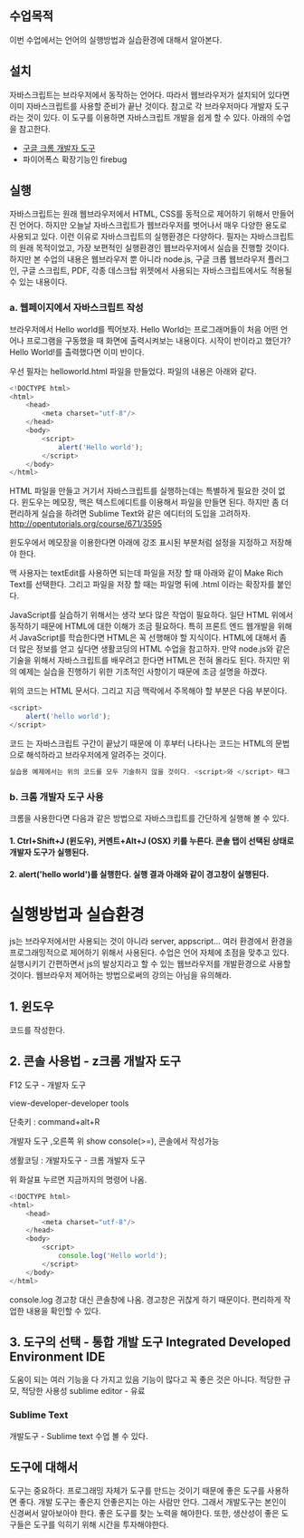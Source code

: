 ## 수업목적
이번 수업에서는 언어의 실행방법과 실습환경에 대해서 알아본다.

## 설치
자바스크립트는 브라우저에서 동작하는 언어다. 따라서 웹브라우저가 설치되어 있다면 이미 자바스크립트를 사용할 준비가 끝난 것이다. 참고로 각 브라우저마다 개발자 도구라는 것이 있다. 이 도구를 이용하면 자바스크립트 개발을 쉽게 할 수 있다. 아래의 수업을 참고한다.
* [구글 크롬 개발자 도구](https://opentutorials.org/course/580/2869)
* 파이어폭스 확장기능인 firebug

## 실행
자바스크립트는 원래 웹브라우저에서 HTML, CSS를 동적으로 제어하기 위해서 만들어진 언어다. 하지만 오늘날 자바스크립트가 웹브라우저를 벗어나서 매우 다양한 용도로 사용되고 있다. 이런 이유로 자바스크립트의 실행환경은 다양하다. 필자는 자바스크립트의 원래 목적이었고, 가장 보편적인 실행환경인 웹브라우저에서 실습을 진행할 것이다. 하지만 본 수업의 내용은 웹브라우저 뿐 아니라 node.js, 구글 크롭 웹브라우저 플러그인, 구글 스크립트, PDF, 각종 데스크탑 위젯에서 사용되는 자바스크립트에서도 적용될 수 있는 내용이다.

### a. 웹페이지에서 자바스크립트 작성
브라우저에서 Hello world를 찍어보자. Hello World는 프로그래머들이 처음 어떤 언어나 프로그램을 구동했을 때 화면에 출력시켜보는 내용이다. 시작이 반이라고 했던가? Hello World!를 출력했다면 이미 반이다.

우선 필자는 helloworld.html 파일을 만들었다. 파일의 내용은 아래와 같다.

```js
<!DOCTYPE html>
<html>
    <head>
        <meta charset="utf-8"/>
    </head>
    <body>
        <script>
            alert('Hello world');
        </script>
    </body>
</html>
```
HTML 파일을 만들고 거기서 자바스크립트를 실행하는데는 특별하게 필요한 것이 없다. 윈도우는 메모장, 맥은 텍스트에디트를 이용해서 파일을 만들면 된다. 하지만 좀 더 편리하게 실습을 하려면 Sublime Text와 같은 에디터의 도입을 고려하자. http://opentutorials.org/course/671/3595

윈도우에서 메모장을 이용한다면 아래에 강조 표시된 부분처럼 설정을 지정하고 저장해야 한다.

맥 사용자는 textEdit를 사용하면 되는데 파일을 저장 할 때 아래와 같이 Make Rich Text를 선택한다. 그리고 파일을 저장 할 때는 파일명 뒤에 .html 이라는 확장자를 붙인다.

JavaScript를 실습하기 위해서는 생각 보다 많은 작업이 필요하다. 일단 HTML 위에서 동작하기 때문에 HTML에 대한 이해가 조금 필요하다. 특히 프론트 엔드 웹개발을 위해서 JavaScript를 학습한다면 HTML은 꼭 선행해야 할 지식이다. HTML에 대해서 좀 더 많은 정보를 얻고 싶다면 생활코딩의 HTML 수업을 참고하자. 만약 node.js와 같은 기술을 위해서 자바스크립트를 배우려고 한다면 HTML은 전혀 몰라도 된다. 하지만 위의 예제는 실습을 진행하기 위한 기초적인 사항이기 때문에 조금 설명을 하겠다.

위의 코드는 HTML 문서다. 그리고 지금 맥락에서 주목해야 할 부분은 다음 부분이다.

```js
<script>
    alert('hello world');
</script>
```
코드 <script>는 웹브라우저에게 지금부터는 자바스크립트 코드이기 때문에 이 코드를 해석 할 때는 자바스크립트의 문법에 따라서 해석해서 실행하라고 알려주는 구문(태그)다. alert('Hello world')는 경고창에 Hello world라는 문구를 출력하라는 일종의 명령이다. </script>는 자바스크립트 구간이 끝났기 때문에 이 후부터 나타나는 코드는 HTML의 문법으로 해석하라고 브라우저에게 알려주는 것이다.

```js
실습용 예제에서는 위의 코드를 모두 기술하지 않을 것이다. <script>와 </script> 태그 안쪽에 위치하는 코드만을 언급할 것이기 때문에 실습을 실행할 때는 완전한 html 코드를 만들어서 사용하도록 하자.
```

### b. 크롬 개발자 도구 사용
크롬을 사용한다면 다음과 같은 방법으로 자바스크립트를 간단하게 실행해 볼 수 있다.

#### 1. Ctrl+Shift+J (윈도우), 커멘트+Alt+J (OSX) 키를 누른다. 콘솔 탭이 선택된 상태로 개발자 도구가 실행된다.

#### 2. alert('hello world')를 실행한다. 실행 결과 아래와 같이 경고창이 실행된다.


# 실행방법과 실습환경

js는 브라우저에서만 사용되는 것이 아니라 server, appscript... 여러 환경에서 환경을 프로그래밍적으로 제어하기 위해서 사용된다. 수업은 언어 자체에 초점을 맞추고 있다. 실행시키기 간편하면서 js의 발상지라고 할 수 있는 웹브라우저를 개발환경으로 사용할 것이다. 웹브라우저 제어하는 방법으로써의 강의는 아님을 유의해라.


## 1. 윈도우
코드를 작성한다.

## 2. 콘솔 사용법 - z크롬 개발자 도구
F12
도구 - 개발자 도구

view-developer-developer tools

단축키 : command+alt+R

개발자 도구 ,오른쪽 위 show console(>=), 콘솔에서 작성가능

생활코딩 : 개발자도구 - 크롬 개발자 도구 

위 화살표 누르면 지금까지의 명령어 나옴.

```js
<!DOCTYPE html>
<html>
    <head>
        <meta charset="utf-8"/>
    </head>
    <body>
        <script>
            console.log('Hello world');
        </script>
    </body>
</html>
```
console.log 경고창 대신 콘솔창에 나옴. 경고창은 귀찮게 하기 때문이다. 편리하게 작업한 내용을 확인할 수 있다.

## 3. 도구의 선택 - 통합 개발 도구 Integrated Developed Environment IDE
도움이 되는 여러 기능을 다 가지고 있음
기능이 많다고 꼭 좋은 것은 아니다.
적당한 규모, 적당한 사용성
sublime editor - 유료
### Sublime Text

개발도구 - Sublime text 수업 볼 수 있다.


## 도구에 대해서
도구는 중요하다. 프로그래밍 자체가 도구를 만드는 것이기 때문에 좋은 도구를 사용하면 좋다. 개발 도구는 좋은지 안좋은지는 아는 사람만 안다. 그래서 개발도구는 본인이 신경써서 알아보아야 한다. 좋은 도구를 찾는 노력을 해야한다. 또한, 생산성이 좋은 도구들은 도구를 익히기 위해 시간을 투자해야한다.